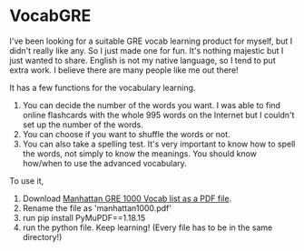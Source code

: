 # VocabGRE

I've been looking for a suitable GRE vocab learning product for myself, but I didn't really like any.
So I just made one for fun. It's nothing majestic but I just wanted to share. English is not my native language, so I tend to put extra work. I believe there are many people like me out there!

It has a few functions for the vocabulary learning.
1) You can decide the number of the words you want. I was able to find online flashcards with the whole 995 words on the Internet but I couldn't set up the number of the words. 
2) You can choose if you want to shuffle the words or not.
3) You can also take a spelling test. It's very important to know how to spell the words, not simply to know the meanings. You should know how/when to use the advanced vocabulary. 

To use it, 

1) Download [Manhattan GRE 1000 Vocab list as a PDF file](https://corporate.lowes.com/sites/lowes-corp/files/2020-01/manhattan_prep_1000_gre_words_.pdf). 
2) Rename the file as 'manhattan1000.pdf' 
3) run pip install PyMuPDF==1.18.15  
4) run the python file. Keep learning! 
(Every file has to be in the same directory!) 
